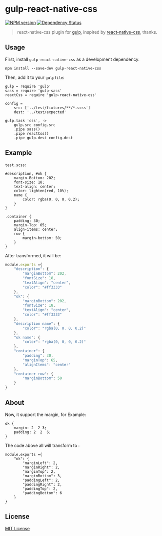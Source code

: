 # gulp-react-native-css
[![NPM version][npm-image]][npm-url] [![Dependency Status][depstat-image]][depstat-url]

> react-native-css plugin for [gulp](https://github.com/wearefractal/gulp), 
inspired by [react-native-css](https://github.com/sabeurthabti/react-native-css), thanks.

## Usage

First, install `gulp-react-native-css` as a development dependency:

```shell
npm install --save-dev gulp-react-native-css
```

Then, add it to your `gulpfile`:

```
gulp = require 'gulp'
sass = require 'gulp-sass'
reactCss = require 'gulp-react-native-css'

config =
	src: ['../test/fixtures/**/*.scss']
	dest: '../test/expected'

gulp.task 'css', ->
	gulp.src config.src
	.pipe sass()
	.pipe reactCss()
	.pipe gulp.dest config.dest

```

## Example

`test.scss`:

```
#description, #ok {
	margin-Bottom: 202;
	font-size: 18;
	text-align: center;
	color: lighten(red, 10%);
	name {
		color: rgba(0, 0, 0, 0.2);
	}
}

.container {
	padding: 30;
	margin-Top: 65;
	align-items: center;
	row {
		margin-bottom: 50;
	}
}

```

After transformed, it will be:

```javascript
module.exports ={
    "description": {
        "marginBottom": 202,
        "fontSize": 18,
        "textAlign": "center",
        "color": "#ff3333"
    },
    "ok": {
        "marginBottom": 202,
        "fontSize": 18,
        "textAlign": "center",
        "color": "#ff3333"
    },
    "description name": {
        "color": "rgba(0, 0, 0, 0.2)"
    },
    "ok name": {
        "color": "rgba(0, 0, 0, 0.2)"
    },
    "container": {
        "padding": 30,
        "marginTop": 65,
        "alignItems": "center"
    },
    "container row": {
        "marginBottom": 50
    }
}

```

## About

Now, it support the margin, for Example:

```
ok {
	margin: 2  2 3;
	padding: 2  2  6;
}

```

The code above all will transform to :

```
module.exports ={
    "ok": {
        "marginLeft": 2,
        "marginRight": 2,
        "marginTop": 2,
        "marginBottom": 3,
        "paddingLeft": 2,
        "paddingRight": 2,
        "paddingTop": 2,
        "paddingBottom": 6
    }
}

```



## License

[MIT License](http://en.wikipedia.org/wiki/MIT_License)

[npm-url]: https://npmjs.org/package/gulp-react-native-css
[npm-image]: https://badge.fury.io/js/gulp-react-native-css.png

[travis-url]: http://travis-ci.org/soliury/gulp-react-native-css
[travis-image]: https://secure.travis-ci.org/soliury/gulp-react-native-css.png?branch=master

[coveralls-url]: https://coveralls.io/r/soliury/gulp-react-native-css
[coveralls-image]: https://coveralls.io/repos/soliury/gulp-react-native-css/badge.png

[depstat-url]: https://david-dm.org/soliury/gulp-react-native-css
[depstat-image]: https://david-dm.org/soliury/gulp-react-native-css.png
